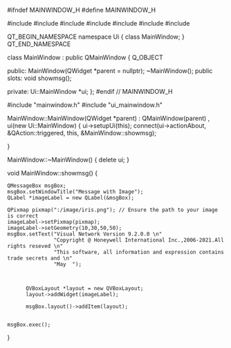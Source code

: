 #ifndef MAINWINDOW_H
#define MAINWINDOW_H

#include <QMainWindow>
#include <QMessageBox>
#include <QDebug>
#include <QSpacerItem>
#include <QGridLayout>
#include <QPushButton>
#include <QLabel>

QT_BEGIN_NAMESPACE
namespace Ui { class MainWindow; }
QT_END_NAMESPACE

class MainWindow : public QMainWindow
{
    Q_OBJECT

public:
    MainWindow(QWidget *parent = nullptr);
    ~MainWindow();
public slots:
    void showmsg();

private:
    Ui::MainWindow *ui;
};
#endif // MAINWINDOW_H

#include "mainwindow.h"
#include "ui_mainwindow.h"

MainWindow::MainWindow(QWidget *parent)
    : QMainWindow(parent)
    , ui(new Ui::MainWindow)
{
    ui->setupUi(this);
    connect(ui->actionAbout, &QAction::triggered, this, &MainWindow::showmsg);

}

MainWindow::~MainWindow()
{
    delete ui;
}

void MainWindow::showmsg()
{

    QMessageBox msgBox;
    msgBox.setWindowTitle("Message with Image");
    QLabel *imageLabel = new QLabel(&msgBox);

    QPixmap pixmap(":/image/iris.png"); // Ensure the path to your image is correct
    imageLabel->setPixmap(pixmap);
    imageLabel->setGeometry(10,30,50,50);
    msgBox.setText("Visual Network Version 9.2.0.0 \n"
                   "Copyright @ Honeywell International Inc.,2006-2021.All rights reseved \n"
                   "This software, all information and expression contains trade secrets and \n"
                   "May  ");



          QVBoxLayout *layout = new QVBoxLayout;
          layout->addWidget(imageLabel);

          msgBox.layout()->addItem(layout);


    msgBox.exec();

}


